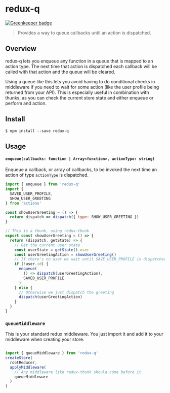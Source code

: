 # redux-q

[![Greenkeeper badge](https://badges.greenkeeper.io/ConciergeAuctions/redux-q.svg)](https://greenkeeper.io/)

> Provides a way to queue callbacks until an action is dispatched.


## Overview

redux-q lets you enqueue any function in a queue that is mapped to an action type. The next time that action is dispatched each callback will be called
with that action and the queue will be cleared.

Using a queue like this lets you avoid having to do conditional checks
in middleware if you need to wait for some action (like the user profile being returned from your API). This is especially useful in combination with thunks,
as you can check the current store state and either enqueue or perform
and action.

## Install

```
$ npm install --save redux-q
```

## Usage


#### `enqueue(callbacks: function | Array<function>, actionType: string)`

Enqueue a callback, or array of callbacks, to be invoked the next time an action of type `actionType` is dispatched.

```js
import { enqueue } from 'redux-q'
import {
  SAVED_USER_PROFILE,
  SHOW_USER_GREETING
} from 'actions'

const showUserGreeting = () => {
  return dispatch => dispatch({ type: SHOW_USER_GREETING })
}

// This is a thunk, using redux-thunk
export const showUserGreeting = () => {
  return (dispatch, getState) => {
    // Get the current user state
    const userState = getState().user
    const userGreetingAction = showUserGreeting()
    // If there's no user we wait until SAVE_USER_PROFILE is dispatched
    if (!user.id) {
      enqueue(
        () => dispatch(userGreetingAction),
        SAVED_USER_PROFILE
      )
    } else {
      // Otherwise we just dispatch the greeting
      dispatch(userGreetingAction)
    }
  }
}

```

### `queueMiddleware`

This is your standard redux middleware. You just import it and add it to your
middleware when creating your store.

```js

import { queueMiddleware } from 'redux-q'
createStore(
  rootReducer,
  applyMiddleware(
    // Any middleware like redux-thunk should come before it
    queueMiddleware
  )
)
